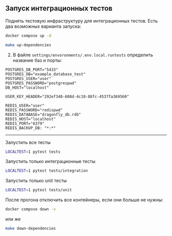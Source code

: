 ## Запуск интеграционных тестов

Поднять тестовую инфраструктуру для интеграционных тестов. Есть два возможных варианта запуска:

```bash
docker compose up -d
```

```bash
make up-dependencies
```


2. В файле `settings/envoronments/.env.local.runtests` определить название баз и порты:
```dotenv 
POSTGRES_DB_PORT="5433"
POSTGRES_DB="example_database_test"
POSTGRES_USER="user"
POSTGRES_PASSWORD="postgrespwd"
DB_HOST="localhost"

USER_KEY_HEADER="292ef340-608d-4c10-88fc-4537fa369560"

REDIS_USER="user"
REDIS_PASSWORD="redispwd"
REDIS_DATABASE="dragonfly_db.rdb"
REDIS_HOST="localhost"
REDIS_PORT="6379"
REDIS_BACKUP_DB: "*:*"
```

---

Запустить все тесты
```bash
LOCALTEST=1 pytest tests
```


Запустить только интеграционные тесты
```bash
LOCALTEST=1 pytest tests/integration
```

Запустить только unit тесты
```bash
LOCALTEST=1 pytest tests/unit
```

После прогона отключить все контейнеры, если они больше не нужны:

```bash
docker compose down -v
```

или же

```bash
make down-dependencies
```
